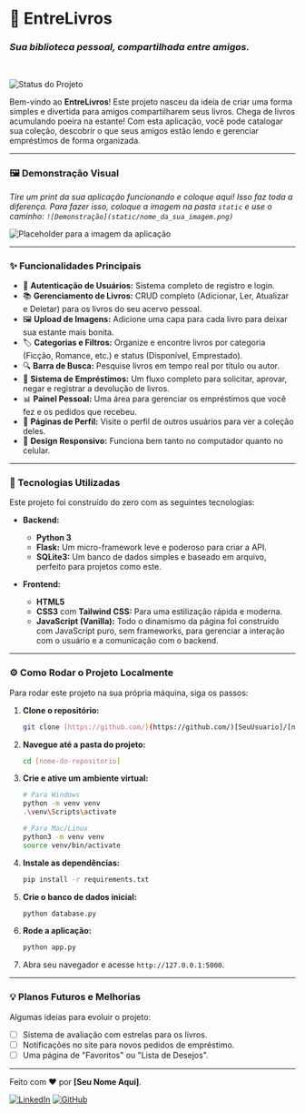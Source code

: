 # 📖 EntreLivros

### _Sua biblioteca pessoal, compartilhada entre amigos._

<br>

![Status do Projeto](https://img.shields.io/badge/status-conclu%C3%ADdo-brightgreen)

Bem-vindo ao **EntreLivros**! Este projeto nasceu da ideia de criar uma forma simples e divertida para amigos compartilharem seus livros. Chega de livros acumulando poeira na estante! Com esta aplicação, você pode catalogar sua coleção, descobrir o que seus amigos estão lendo e gerenciar empréstimos de forma organizada.

---

### 🖼️ Demonstração Visual

*Tire um print da sua aplicação funcionando e coloque aqui! Isso faz toda a diferença. Para fazer isso, coloque a imagem na pasta `static` e use o caminho: `![Demonstração](static/nome_da_sua_imagem.png)`*

![Placeholder para a imagem da aplicação](https://i.imgur.com/lEGr84I.png)

---

### ✨ Funcionalidades Principais

* 👤 **Autenticação de Usuários:** Sistema completo de registro e login.
* 📚 **Gerenciamento de Livros:** CRUD completo (Adicionar, Ler, Atualizar e Deletar) para os livros do seu acervo pessoal.
* 🖼️ **Upload de Imagens:** Adicione uma capa para cada livro para deixar sua estante mais bonita.
* 🏷️ **Categorias e Filtros:** Organize e encontre livros por categoria (Ficção, Romance, etc.) e status (Disponível, Emprestado).
* 🔍 **Barra de Busca:** Pesquise livros em tempo real por título ou autor.
* 🤝 **Sistema de Empréstimos:** Um fluxo completo para solicitar, aprovar, negar e registrar a devolução de livros.
* 📊 **Painel Pessoal:** Uma área para gerenciar os empréstimos que você fez e os pedidos que recebeu.
* 👤 **Páginas de Perfil:** Visite o perfil de outros usuários para ver a coleção deles.
* 📱 **Design Responsivo:** Funciona bem tanto no computador quanto no celular.

---

### 🚀 Tecnologias Utilizadas

Este projeto foi construído do zero com as seguintes tecnologias:

* **Backend:**
    * **Python 3**
    * **Flask:** Um micro-framework leve e poderoso para criar a API.
    * **SQLite3:** Um banco de dados simples e baseado em arquivo, perfeito para projetos como este.

* **Frontend:**
    * **HTML5**
    * **CSS3** com **Tailwind CSS:** Para uma estilização rápida e moderna.
    * **JavaScript (Vanilla):** Todo o dinamismo da página foi construído com JavaScript puro, sem frameworks, para gerenciar a interação com o usuário e a comunicação com o backend.

---

### ⚙️ Como Rodar o Projeto Localmente

Para rodar este projeto na sua própria máquina, siga os passos:

1.  **Clone o repositório:**
    ```bash
    git clone [https://github.com/](https://github.com/)[SeuUsuario]/[nome-do-repositorio].git
    ```

2.  **Navegue até a pasta do projeto:**
    ```bash
    cd [nome-do-repositorio]
    ```

3.  **Crie e ative um ambiente virtual:**
    ```bash
    # Para Windows
    python -m venv venv
    .\venv\Scripts\activate

    # Para Mac/Linux
    python3 -m venv venv
    source venv/bin/activate
    ```

4.  **Instale as dependências:**
    ```bash
    pip install -r requirements.txt
    ```

5.  **Crie o banco de dados inicial:**
    ```bash
    python database.py
    ```

6.  **Rode a aplicação:**
    ```bash
    python app.py
    ```

7.  Abra seu navegador e acesse `http://127.0.0.1:5000`.

---

### 💡 Planos Futuros e Melhorias

Algumas ideias para evoluir o projeto:

* [ ] Sistema de avaliação com estrelas para os livros.
* [ ] Notificações no site para novos pedidos de empréstimo.
* [ ] Uma página de "Favoritos" ou "Lista de Desejos".

---

Feito com ❤️ por **[Seu Nome Aqui]**.

[![LinkedIn](https://img.shields.io/badge/linkedin-%230077B5.svg?style=for-the-badge&logo=linkedin&logoColor=white)](https://www.linkedin.com/in/[seu-linkedin]/)
[![GitHub](https://img.shields.io/badge/github-%23121011.svg?style=for-the-badge&logo=github&logoColor=white)](https://github.com/[SeuUsuario])

